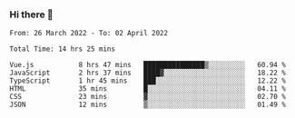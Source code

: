 ### Hi there 👋

<!--
**siaikin/siaikin** is a ✨ _special_ ✨ repository because its `README.md` (this file) appears on your GitHub profile.

Here are some ideas to get you started:

- 🔭 I’m currently working on ...
- 🌱 I’m currently learning ...
- 👯 I’m looking to collaborate on ...
- 🤔 I’m looking for help with ...
- 💬 Ask me about ...
- 📫 How to reach me: ...
- 😄 Pronouns: ...
- ⚡ Fun fact: ...
-->

<!--START_SECTION:waka-->

```text
From: 26 March 2022 - To: 02 April 2022

Total Time: 14 hrs 25 mins

Vue.js           8 hrs 47 mins   ███████████████▒░░░░░░░░░   60.94 %
JavaScript       2 hrs 37 mins   ████▓░░░░░░░░░░░░░░░░░░░░   18.22 %
TypeScript       1 hr 45 mins    ███░░░░░░░░░░░░░░░░░░░░░░   12.22 %
HTML             35 mins         █░░░░░░░░░░░░░░░░░░░░░░░░   04.11 %
CSS              23 mins         ▓░░░░░░░░░░░░░░░░░░░░░░░░   02.70 %
JSON             12 mins         ▒░░░░░░░░░░░░░░░░░░░░░░░░   01.49 %
```

<!--END_SECTION:waka-->
